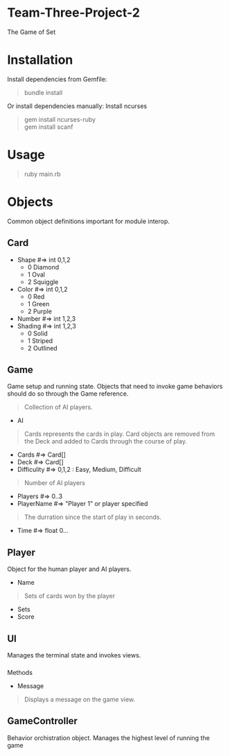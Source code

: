 # Team-Three-Project-2
The Game of Set

# Installation
Install dependencies from Gemfile:
> bundle install

Or install dependencies manually:
Install ncurses
> gem install ncurses-ruby \
> gem install scanf

# Usage
> ruby main.rb

# Objects
Common object definitions important for module interop.

## Card
- Shape #=> int 0,1,2
    - 0 Diamond
    - 1 Oval
    - 2 Squiggle
- Color #=> int 0,1,2
    - 0 Red
    - 1 Green
    - 2 Purple
- Number #=> int 1,2,3
- Shading #=> int 1,2,3
    - 0 Solid
    - 1 Striped
    - 2 Outlined

## Game
Game setup and running state. Objects that need to invoke game behaviors should do so through the Game reference.
> Collection of AI players.
- AI
> Cards represents the cards in play. Card objects are removed from the Deck and added to Cards through the course of play.
- Cards #=> Card[]
- Deck #=> Card[]
- Difficulity #=> 0,1,2 : Easy, Medium, Difficult
> Number of AI players
- Players  #=> 0..3
- PlayerName #=> "Player 1" or player specified
> The durration since the start of play in seconds.
- Time #=> float 0...

## Player
Object for the human player and AI players.
- Name 
> Sets of cards won by the player
- Sets 
- Score

## UI
Manages the terminal state and invokes views.

###
Methods
- Message
> Displays a message on the game view.

## GameController
Behavior orchistration object. Manages the highest level of running the game
